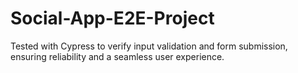 # Social-App-E2E-Project
Tested with Cypress to verify input validation and form submission, ensuring reliability and a seamless user experience.
